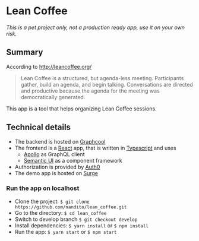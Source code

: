 # Lean Coffee

_This is a pet project only, not a production ready app, use it on your own risk._

## Summary

According to http://leancoffee.org/
> Lean Coffee is a structured, but agenda-less meeting. Participants gather, build an agenda, and begin talking. Conversations are directed and productive because the agenda for the meeting was democratically generated.

This app is a tool that helps organizing Lean Coffee sessions.

## Technical details

* The backend is hosted on [Graphcool](https://www.graph.cool/)
* The frontend is a [React](https://facebook.github.io/react/) app, that is written in [Typescript](https://www.typescriptlang.org/docs/home.html) and uses
  * [Apollo](http://dev.apollodata.com/react/) as GraphQL client
  * [Semantic UI](http://react.semantic-ui.com/) as a component framework
* Authorization is provided by [Auth0](https://auth0.com/)
* The demo app is hosted on [Surge](http://surge.sh/)

### Run the app on localhost

* Clone the project: `$ git clone https://github.com/nandito/lean_coffee.git`
* Go to the directory: `$ cd lean_coffee`
* Switch to develop branch `$ git checkout develop`
* Install dependencies: `$ yarn install` or `$ npm install`
* Run the app: `$ yarn start` or `$ npm start`
